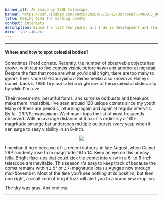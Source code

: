 ```yaml
---
banner_alt: An image by SSOL telescope
banner: https://cdn.pixabay.com/photo/2020/07/15/18/30/comet-5408665_960_720.jpg
title: Making time for morning comets
context: Interests
description: Since the last few years, all I do is development and stargazing.
date: '2021-10-26'
---
```


---

#### Where and how to spot celestial bodies?

Sometimes I herd comets. Recently, the number of observable objects has grown, with four to five comets visible before dawn and another at nightfall. Despite the fact that none are what you'd call bright, there are too many to ignore. Ever since 67P/Churyumov-Gerasimenko also known as Halley's comet, back in 1986 I try not to let a single one of these celestial sliders slip by while I'm alive.

Their movements, beautiful forms, and surprise outbursts and breakups make them irresistible. I've seen around 120 unique comets since my youth. Many of these are periodic, returning again and again at regular intervals. By far, 29P/Schwassmann-Wachmann tops the list of most frequently observed. With an average distance of 6 a.u. it's ordinarily a 16th-magnitude smudge but undergoes multiple outbursts every year, when it can surge to easy visibility in an 8-inch.

<center>
    <img src="https://cdn.statically.io/gh/thatsameguyokay/images/main/comets.jpg" style={{width: "90%"}}></img>
</center>

I mention it here because of its recent outburst in late August, when Comet 29P suddenly rose from magnitude 16 to 14. Keep an eye on this uneasy fella. Bright flare-ups that could kick the comet into view in a 6- to 8-inch telescope are inevitable. This season it's easy to keep track of because the comet remains within 2.5° of 2.7-magnitude Iota (ι) Aurigae now through mid-November. Most of the time you'll see nothing at its position, but then one night, a small knot of bright fuzz will alert you to a brand new eruption.

The sky was gray. And endless.

---
